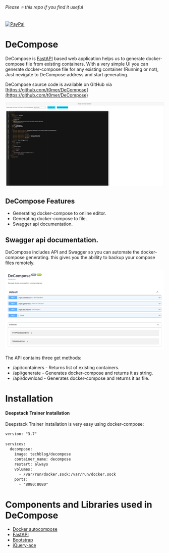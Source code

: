 *Please :star: this repo if you find it useful*

<p align="left"><br>
<a href="https://www.paypal.com/paypalme/techblogil?locale.x=he_IL" target="_blank"><img src="http://khrolenok.ru/support_paypal.png" alt="PayPal" width="250" height="48"></a>
</p>



# DeCompose
DeCompose is [FastAPI](https://fastapi.tiangolo.com/) based web application helps us to generate docker-compose file from existing containers.
With a very simple UI you can generate docker-compose file for any existing container (Running or not),
Just nevigate to DeCompose address and start generating.

DeCompose source code is available on GitHub via [https://github.com/t0mer/DeCompose](https://github.com/t0mer/DeCompose)

[![Face Registring](https://github.com/t0mer/DeCompose/blob/main/decompose.png?raw=true "Face Registring")](https://github.com/t0mer/DeCompose/blob/main/decompose.png?raw=true "Face Registring")

## DeCompose Features
- Generating docker-compose to online editor.
- Generating docker-compose to file.
- Swagger api documentation.

## Swagger api documentation.
DeCompose includes API and Swagger so you can automate the docker-compose generating. this gives you the abillity 
to backup your compose files remotely.

[![Face Registring](https://github.com/t0mer/DeCompose/blob/main/decompose%20swagger.png?raw=true "Face Registring")](https://github.com/t0mer/DeCompose/blob/main/decompose%20swagger.png?raw=true "Face Registring")

The API contains three get methods:
- /api/containers - Returns list of existing containers.
- /api/generate - Generates docker-compose and returns it as string.
- /api/download - Generates docker-compose and returns it as file.

# Installation


#### Deepstack Trainer Installation
Deepstack Trainer installation is very easy using docker-compose:
```
version: "3.7"

services:
  decompose:
    image: techblog/decompose
    container_name: decompose
    restart: always
    volumes:
      - /var/run/docker.sock:/var/run/docker.sock
    ports:
      - "8080:8080"   
```


# Components and Libraries used in DeCompose
* [Docker autocompose](https://github.com/Red5d/docker-autocompose)
* [FastAPI](https://fastapi.tiangolo.com/)
* [Bootstrap](https://getbootstrap.com/docs/5.0/getting-started/introduction/)
* [jQuery-ace](https://cheef.github.io/jquery-ace/)
